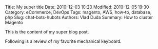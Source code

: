 Title: My super title
Date: 2010-12-03 10:20
Modified: 2010-12-05 19:30
Category: eCommerce, DevOps
Tags: magento, AWS, how-to, database, php
Slug: chat-bots-hubots
Authors: Vlad Duda
Summary: How to cluster Magento

This is the content of my super blog post.

Following is a review of my favorite mechanical keyboard.

